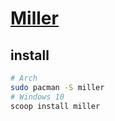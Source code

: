 # [Miller](https://github.com/johnkerl/miller)

## install

```sh
# Arch
sudo pacman -S miller
# Windows 10
scoop install miller
```

